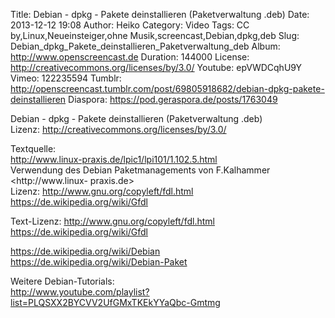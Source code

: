 Title: Debian - dpkg - Pakete deinstallieren (Paketverwaltung .deb)
Date: 2013-12-12 19:08
Author: Heiko
Category: Video
Tags: CC by,Linux,Neueinsteiger,ohne Musik,screencast,Debian,dpkg,deb
Slug: Debian_dpkg_Pakete_deinstallieren_Paketverwaltung_deb
Album: http://www.openscreencast.de
Duration: 144000
License: http://creativecommons.org/licenses/by/3.0/
Youtube: epVWDCqhU9Y
Vimeo: 122235594
Tumblr: http://openscreencast.tumblr.com/post/69805918682/debian-dpkg-pakete-deinstallieren
Diaspora: https://pod.geraspora.de/posts/1763049

Debian - dpkg - Pakete deinstallieren (Paketverwaltung .deb)  
Lizenz: <http://creativecommons.org/licenses/by/3.0/>  
  
Textquelle:  
<http://www.linux-praxis.de/lpic1/lpi101/1.102.5.html>  
Verwendung des Debian Paketmanagements von F.Kalhammer <http://www.linux-
praxis.de>  
Lizenz: <http://www.gnu.org/copyleft/fdl.html>
<https://de.wikipedia.org/wiki/Gfdl>  
  
Text-Lizenz: <http://www.gnu.org/copyleft/fdl.html>
<https://de.wikipedia.org/wiki/Gfdl>  
  
<https://de.wikipedia.org/wiki/Debian>  
<https://de.wikipedia.org/wiki/Debian-Paket>  
  
Weitere Debian-Tutorials:  
<http://www.youtube.com/playlist?list=PLQSXX2BYCVV2UfGMxTKEkYYaQbc-Gmtmg>

